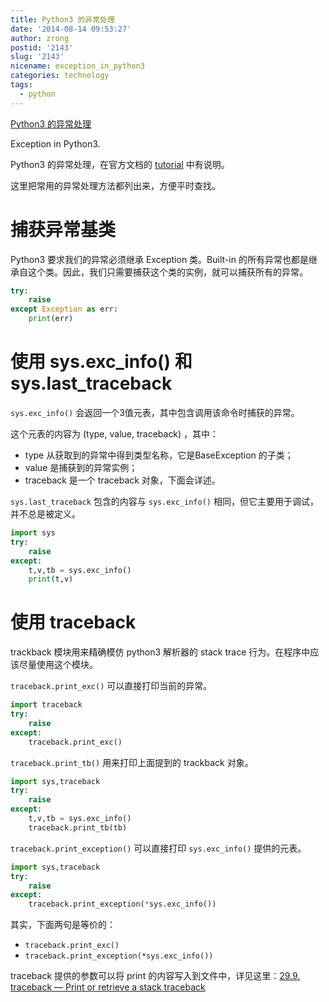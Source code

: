 ```yaml
---
title: Python3 的异常处理
date: '2014-08-14 09:53:27'
author: zrong
postid: '2143'
slug: '2143'
nicename: exception_in_python3
categories: technology
tags:
  - python
---
```


[Python3 的异常处理](http://blog.zengrong.net/post/2143.html)

Exception in Python3.

Python3 的异常处理，在官方文档的 [tutorial][1] 中有说明。

这里把常用的异常处理方法都列出来，方便平时查找。

# 捕获异常基类

Python3 要求我们的异常必须继承 Exception 类。Built-in 的所有异常也都是继承自这个类。因此，我们只需要捕获这个类的实例，就可以捕获所有的异常。

``` python
try:
	raise
except Exception as err:
	print(err)
```

<!--more-->

# 使用 sys.exc_info() 和 sys.last_traceback

`sys.exc_info()` 会返回一个3值元表，其中包含调用该命令时捕获的异常。

这个元表的内容为 (type, value, traceback) ，其中：

* type 从获取到的异常中得到类型名称，它是BaseException 的子类；
* value 是捕获到的异常实例；
* traceback 是一个 traceback 对象，下面会详述。

`sys.last_traceback` 包含的内容与 `sys.exc_info()` 相同，但它主要用于调试，并不总是被定义。

``` python
import sys
try:
	raise
except:
	t,v,tb = sys.exc_info()
	print(t,v)
```

# 使用 traceback

trackback 模块用来精确模仿 python3 解析器的 stack trace 行为。在程序中应该尽量使用这个模块。

`traceback.print_exc()` 可以直接打印当前的异常。

``` python
import traceback
try:
	raise
except:
	traceback.print_exc()
```

`traceback.print_tb()` 用来打印上面提到的 trackback 对象。

``` python
import sys,traceback
try:
	raise
except:
	t,v,tb = sys.exc_info()
	traceback.print_tb(tb)
```

`traceback.print_exception()` 可以直接打印 `sys.exc_info()` 提供的元表。

``` python
import sys,traceback
try:
	raise
except:
	traceback.print_exception(*sys.exc_info())
```

其实，下面两句是等价的：

* `traceback.print_exc()`
* `traceback.print_exception(*sys.exc_info())`

traceback 提供的参数可以将 print 的内容写入到文件中，详见这里：[29.9. traceback — Print or retrieve a stack traceback][2]

[1]: https://docs.python.org/3/tutorial/errors.html
[2]: https://docs.python.org/3/library/traceback.html?highlight=print_tb#traceback.print_exc
